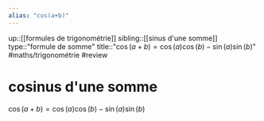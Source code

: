 ```yaml
---
alias: "cos(a+b)"
---
```

up::[[formules de trigonométrie]]
sibling::[[sinus d'une somme]]
type::"formule de somme"
title::"$\cos(a+b) = \cos(a)\cos(b) - \sin(a)\sin(b)$"
#maths/trigonométrie #review 
# cosinus d'une somme

$\cos(a+b) = \cos(a)\cos(b) - \sin(a)\sin(b)$

